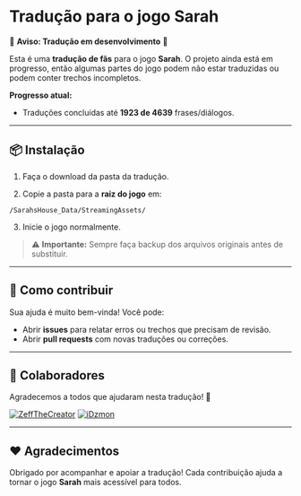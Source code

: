 # Tradução para o jogo Sarah

🚧 **Aviso: Tradução em desenvolvimento** 🚧

Esta é uma **tradução de fãs** para o jogo **Sarah**. O projeto ainda está em progresso, então algumas partes do jogo podem não estar traduzidas ou podem conter trechos incompletos.

**Progresso atual:**

- Traduções concluídas até **1923 de 4639** frases/diálogos.

---

## 📦 Instalação

1. Faça o download da pasta da tradução.

2. Copie a pasta para a **raiz do jogo** em:

```
/SarahsHouse_Data/StreamingAssets/
```

3. Inicie o jogo normalmente.

> ⚠️ **Importante:** Sempre faça backup dos arquivos originais antes de substituir.

---

## 🤝 Como contribuir

Sua ajuda é muito bem-vinda! Você pode:

- Abrir **issues** para relatar erros ou trechos que precisam de revisão.  
- Abrir **pull requests** com novas traduções ou correções.

---

## 🙌 Colaboradores

Agradecemos a todos que ajudaram nesta tradução! 🎉

[![ZeffTheCreator](https://avatars.githubusercontent.com/u/234838814?v=4&size=50)](https://github.com/ZeffTheCreator)
[![iDzmon](https://avatars.githubusercontent.com/u/234838045?s=400&v=4&size=50)](https://github.com/iDzmon)

---

## ❤️ Agradecimentos

Obrigado por acompanhar e apoiar a tradução! Cada contribuição ajuda a tornar o jogo **Sarah** mais acessível para todos.
